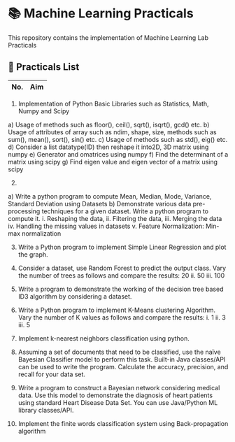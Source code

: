 # 📚 Machine Learning Practicals

This repository contains the implementation of Machine Learning Lab Practicals 

## 📌 Practicals List

| No. | Aim |
|-----|-----|
1. Implementation of Python Basic Libraries such as Statistics, Math, Numpy and Scipy

a) Usage of methods such as floor(), ceil(), sqrt(), isqrt(), gcd() etc.
b) Usage of attributes of array such as ndim, shape, size, methods such as sum(), mean(), sort(), sin() etc.
c) Usage of methods such as std(), eig() etc.
d) Consider a list datatype(ID) then reshape it into2D, 3D matrix using numpy
e) Generator and omatrices using numpy
f) Find the determinant of a matrix using scipy
g) Find eigen value and eigen vector of a matrix using scipy

2.

a) Write a python program to compute Mean, Median, Mode, Variance, Standard Deviation using Datasets
b) Demonstrate various data pre-processing techniques for a given dataset. Write a python program to compute it.
i. Reshaping the data, ii. Filtering the data, iii. Merging the data iv. Handling the missing values in datasets v. Feature Normalization: Min-max normalization

3. Write a Python program to implement Simple Linear Regression and plot the graph.

4. Consider a dataset, use Random Forest to predict the output class. Vary the number of trees as follows and compare the results: 20 ii. 50 iii. 100

5. Write a program to demonstrate the working of the decision tree based ID3 algorithm by considering a dataset.

6. Write a Python program to implement K-Means clustering Algorithm. Vary the number of K values as follows and compare the results: i. 1 ii. 3 iii. 5

7. Implement k-nearest neighbors classification using python.

8. Assuming a set of documents that need to be classified, use the naïve Bayesian Classifier model to perform this task. Built-in Java classes/API can be used to write the program. Calculate the accuracy, precision, and recall for your data set.

9. Write a program to construct a Bayesian network considering medical data. Use this model to demonstrate the diagnosis of heart patients using standard Heart Disease Data Set. You can use Java/Python ML library classes/API.

10. Implement the finite words classification system using Back-propagation algorithm


